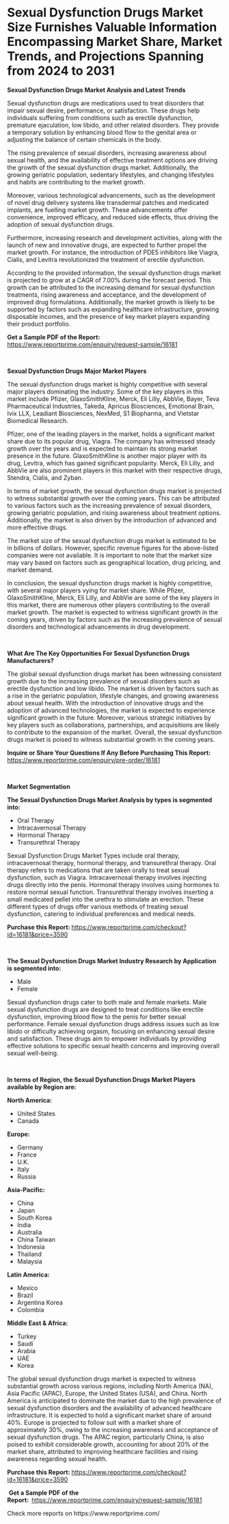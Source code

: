 <p><h1>Sexual Dysfunction Drugs Market Size Furnishes Valuable Information Encompassing Market Share, Market Trends, and Projections Spanning from 2024 to 2031</h1></p><p><strong>Sexual Dysfunction Drugs Market Analysis and Latest Trends</strong></p>
<p><p>Sexual dysfunction drugs are medications used to treat disorders that impair sexual desire, performance, or satisfaction. These drugs help individuals suffering from conditions such as erectile dysfunction, premature ejaculation, low libido, and other related disorders. They provide a temporary solution by enhancing blood flow to the genital area or adjusting the balance of certain chemicals in the body.</p><p>The rising prevalence of sexual disorders, increasing awareness about sexual health, and the availability of effective treatment options are driving the growth of the sexual dysfunction drugs market. Additionally, the growing geriatric population, sedentary lifestyles, and changing lifestyles and habits are contributing to the market growth.</p><p>Moreover, various technological advancements, such as the development of novel drug delivery systems like transdermal patches and medicated implants, are fuelling market growth. These advancements offer convenience, improved efficacy, and reduced side effects, thus driving the adoption of sexual dysfunction drugs.</p><p>Furthermore, increasing research and development activities, along with the launch of new and innovative drugs, are expected to further propel the market growth. For instance, the introduction of PDE5 inhibitors like Viagra, Cialis, and Levitra revolutionized the treatment of erectile dysfunction.</p><p>According to the provided information, the sexual dysfunction drugs market is projected to grow at a CAGR of 7.00% during the forecast period. This growth can be attributed to the increasing demand for sexual dysfunction treatments, rising awareness and acceptance, and the development of improved drug formulations. Additionally, the market growth is likely to be supported by factors such as expanding healthcare infrastructure, growing disposable incomes, and the presence of key market players expanding their product portfolio.</p></p>
<p><strong>Get a Sample PDF of the Report:&nbsp;</strong> <a href="https://www.reportprime.com/enquiry/request-sample/16181">https://www.reportprime.com/enquiry/request-sample/16181</a></p>
<p>&nbsp;</p>
<p><strong>Sexual Dysfunction Drugs Major Market Players</strong></p>
<p><p>The sexual dysfunction drugs market is highly competitive with several major players dominating the industry. Some of the key players in this market include Pfizer, GlaxoSmithKline, Merck, Eli Lilly, AbbVie, Bayer, Teva Pharmaceutical Industries, Takeda, Apricus Biosciences, Emotional Brain, Ivix LLX, Leadiant Biosciences, NexMed, S1 Biopharma, and Vietstar Biomedical Research.</p><p>Pfizer, one of the leading players in the market, holds a significant market share due to its popular drug, Viagra. The company has witnessed steady growth over the years and is expected to maintain its strong market presence in the future. GlaxoSmithKline is another major player with its drug, Levitra, which has gained significant popularity. Merck, Eli Lilly, and AbbVie are also prominent players in this market with their respective drugs, Stendra, Cialis, and Zyban.</p><p>In terms of market growth, the sexual dysfunction drugs market is projected to witness substantial growth over the coming years. This can be attributed to various factors such as the increasing prevalence of sexual disorders, growing geriatric population, and rising awareness about treatment options. Additionally, the market is also driven by the introduction of advanced and more effective drugs.</p><p>The market size of the sexual dysfunction drugs market is estimated to be in billions of dollars. However, specific revenue figures for the above-listed companies were not available. It is important to note that the market size may vary based on factors such as geographical location, drug pricing, and market demand.</p><p>In conclusion, the sexual dysfunction drugs market is highly competitive, with several major players vying for market share. While Pfizer, GlaxoSmithKline, Merck, Eli Lilly, and AbbVie are some of the key players in this market, there are numerous other players contributing to the overall market growth. The market is expected to witness significant growth in the coming years, driven by factors such as the increasing prevalence of sexual disorders and technological advancements in drug development.</p></p>
<p>&nbsp;</p>
<p><strong>What Are The Key Opportunities For Sexual Dysfunction Drugs Manufacturers?</strong></p>
<p><p>The global sexual dysfunction drugs market has been witnessing consistent growth due to the increasing prevalence of sexual disorders such as erectile dysfunction and low libido. The market is driven by factors such as a rise in the geriatric population, lifestyle changes, and growing awareness about sexual health. With the introduction of innovative drugs and the adoption of advanced technologies, the market is expected to experience significant growth in the future. Moreover, various strategic initiatives by key players such as collaborations, partnerships, and acquisitions are likely to contribute to the expansion of the market. Overall, the sexual dysfunction drugs market is poised to witness substantial growth in the coming years.</p></p>
<p><strong>Inquire or Share Your Questions If Any Before Purchasing This Report:</strong> <a href="https://www.reportprime.com/enquiry/pre-order/16181">https://www.reportprime.com/enquiry/pre-order/16181</a></p>
<p>&nbsp;</p>
<p><strong>Market Segmentation</strong></p>
<p><strong>The Sexual Dysfunction Drugs Market Analysis by types is segmented into:</strong></p>
<p><ul><li>Oral Therapy</li><li>Intracavernosal Therapy</li><li>Hormonal Therapy</li><li>Transurethral Therapy</li></ul></p>
<p><p>Sexual Dysfunction Drugs Market Types include oral therapy, intracavernosal therapy, hormonal therapy, and transurethral therapy. Oral therapy refers to medications that are taken orally to treat sexual dysfunction, such as Viagra. Intracavernosal therapy involves injecting drugs directly into the penis. Hormonal therapy involves using hormones to restore normal sexual function. Transurethral therapy involves inserting a small medicated pellet into the urethra to stimulate an erection. These different types of drugs offer various methods of treating sexual dysfunction, catering to individual preferences and medical needs.</p></p>
<p><strong>Purchase this Report:&nbsp;</strong><a href="https://www.reportprime.com/checkout?id=16181&price=3590">https://www.reportprime.com/checkout?id=16181&price=3590</a></p>
<p>&nbsp;</p>
<p><strong>The Sexual Dysfunction Drugs Market Industry Research by Application is segmented into:</strong></p>
<p><ul><li>Male</li><li>Female</li></ul></p>
<p><p>Sexual dysfunction drugs cater to both male and female markets. Male sexual dysfunction drugs are designed to treat conditions like erectile dysfunction, improving blood flow to the penis for better sexual performance. Female sexual dysfunction drugs address issues such as low libido or difficulty achieving orgasm, focusing on enhancing sexual desire and satisfaction. These drugs aim to empower individuals by providing effective solutions to specific sexual health concerns and improving overall sexual well-being.</p></p>
<p>&nbsp;</p>
<p><strong>In terms of Region, the Sexual Dysfunction Drugs Market Players available by Region are:</strong></p>
<p>
    <p> <strong> North America: </strong>
        <ul>
            <li>United States</li>
            <li>Canada</li>
        </ul>
        </p> 
    <p> <strong> Europe: </strong>
        <ul>
            <li>Germany</li>
            <li>France</li>
            <li>U.K.</li>
            <li>Italy</li>
            <li>Russia</li>
        </ul>
        </p> 
    <p> <strong> Asia-Pacific: </strong>
        <ul>
            <li>China</li>
            <li>Japan</li>
            <li>South Korea</li>
            <li>India</li>
            <li>Australia</li>
            <li>China Taiwan</li>
            <li>Indonesia</li>
            <li>Thailand</li>
            <li>Malaysia</li>
        </ul>
        </p> 
    <p> <strong> Latin America: </strong>
        <ul>
            <li>Mexico</li>
            <li>Brazil</li>
            <li>Argentina Korea</li>
            <li>Colombia</li>
        </ul>
        </p> 
    <p> <strong> Middle East & Africa: </strong>
        <ul>
            <li>Turkey</li>
            <li>Saudi</li>
            <li>Arabia</li>
            <li>UAE</li>
            <li>Korea</li>
        </ul>
    </p>
    </p>
<p><p>The global sexual dysfunction drugs market is expected to witness substantial growth across various regions, including North America (NA), Asia Pacific (APAC), Europe, the United States (USA), and China. North America is anticipated to dominate the market due to the high prevalence of sexual dysfunction disorders and the availability of advanced healthcare infrastructure. It is expected to hold a significant market share of around 40%. Europe is projected to follow suit with a market share of approximately 30%, owing to the increasing awareness and acceptance of sexual dysfunction drugs. The APAC region, particularly China, is also poised to exhibit considerable growth, accounting for about 20% of the market share, attributed to improving healthcare facilities and rising awareness regarding sexual health.</p></p>
<p><strong>Purchase this Report: </strong><a href="https://www.reportprime.com/checkout?id=16181&price=3590">https://www.reportprime.com/checkout?id=16181&price=3590</a></p>
<p>&nbsp;<strong>Get a Sample PDF of the Report:&nbsp;&nbsp;</strong><a href="https://www.reportprime.com/enquiry/request-sample/16181">https://www.reportprime.com/enquiry/request-sample/16181</a></p>
<p><strong></strong></p>
<p>Check more reports on https://www.reportprime.com/</p>